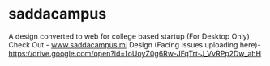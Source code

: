 # saddacampus
A design converted to web for college based startup
(For Desktop Only)
Check Out - www.saddacampus.ml
Design (Facing Issues uploading here)- https://drive.google.com/open?id=1oUoyZ0g6Rw-JFqTrt-J_VvRPp2Dw_ahH 
